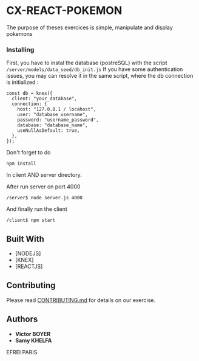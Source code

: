 # CX-REACT-POKEMON

The purpose of theses exercices is simple, manipulate and display pokemons


### Installing

First, you have to instal the database (postreSQL) with the script ```/server/models/data_seed/db_init.js```
If you have some authentication issues, you may can resolve it in the same script, where the db connection is initialized : 
```
const db = knex({
  client: "your_database",
  connection: {
    host: "127.0.0.1 / locahost",
    user: "database_username",
    password: "username_password",
    database: "database_name",
    useNullAsDefault: true,
  },
});
```

Don't forget to do

```
npm install
```

In client AND server directory.

After run server on port 4000

```
/server$ node server.js 4000
```
And finally run the client 
```
/client$ npm start
```

## Built With

* [NODEJS]
* [KNEX]
* [REACTJS]

## Contributing

Please read [CONTRIBUTING.md](https://github.com/pu-erh/poke-mon) for details on our exercise.

## Authors

* **Victor BOYER**
* **Samy KHELFA**


EFREI PARIS

